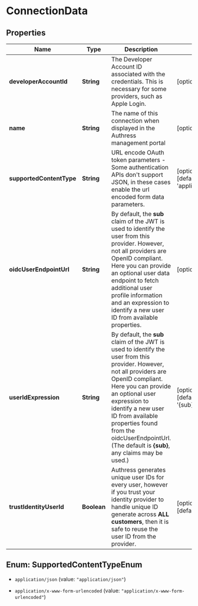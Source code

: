 # ConnectionData

## Properties

Name | Type | Description | Notes
------------ | ------------- | ------------- | -------------
**developerAccountId** | **String** | The Developer Account ID associated with the credentials. This is necessary for some providers, such as Apple Login. | [optional] 
**name** | **String** | The name of this connection when displayed in the Authress management portal | [optional] 
**supportedContentType** | **String** | URL encode OAuth token parameters - Some authentication APIs don&#39;t support JSON, in these cases enable the url encoded form data parameters. | [optional] [default to &#39;application/json&#39;]
**oidcUserEndpointUrl** | **String** | By default, the **sub** claim of the JWT is used to identify the user from this provider. However, not all providers are OpenID compliant. Here you can provide an optional user data endpoint to fetch additional user profile information and an expression to identify a new user ID from available properties. | [optional] 
**userIdExpression** | **String** | By default, the **sub** claim of the JWT is used to identify the user from this provider. However, not all providers are OpenID compliant. Here you can provide an optional user expression to identify a new user ID from available properties found from the oidcUserEndpointUrl. (The default is **{sub}**, any claims may be used.) | [optional] [default to &#39;{sub}&#39;]
**trustIdentityUserId** | **Boolean** | Authress generates unique user IDs for every user, however if you trust your identity provider to handle unique ID generate across **ALL customers**, then it is safe to reuse the user ID from the provider. | [optional] [default to false]



## Enum: SupportedContentTypeEnum


* `application/json` (value: `"application/json"`)

* `application/x-www-form-urlencoded` (value: `"application/x-www-form-urlencoded"`)




